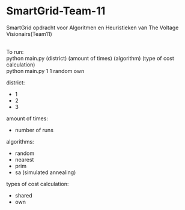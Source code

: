 # SmartGrid-Team-11
SmartGrid opdracht voor Algoritmen en Heuristieken van The Voltage Visionairs(Team11)

<br/>To run:
<br/> python main.py (district) (amount of times) (algorithm) (type of cost calculation)
<br/> python main.py 1 1 random own

district:
- 1
- 2
- 3

amount of times:
- number of runs 

algorithms:
- random
- nearest
- prim
- sa (simulated annealing)

types of cost calculation:
- shared
- own
